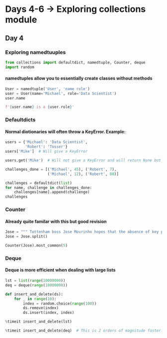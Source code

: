 # Days 4-6 -> Exploring collections module

## Day 4

### Exploring namedtuuples

```python
from collections import defaultdict, namedtuple, Counter, deque
import random
```

#### namedtuples allow you to essentially create classes without methods

```python
User = namedtuple('User', 'name role')
user = User(name='Michael', role='Data Scientist')
user.name
```

```python
f'{user.name} is a {user.role}'
```

### Defaultdicts

#### Normal diotionaries will often throw a KeyError. Example:

```python
users = {'Michael': 'Data Scientist', 
		 'Robert': 'Tosser'}
users['Mike']  # Will give a KeyError
```

```python
users.get('Mike')  # Will not give a KeyError and will return None but is hard to deal with when building a collection
```

```python
challenges_done = [('Michael', 45), ('Robert', 7),
                   ('Michael', 12), ('Robert', 88)]
```

```python
challenges = defaultdict(list)
for name, challenge in challenges_done:
    challenges[name].append(challenge)
challenges
```

### Counter

#### Already quite familar with this but good revision

```python
Jose = """ Tottenham boss Jose Mourinho hopes that the absence of key players means RB Leipzig will underestimate his side in their Champions League last-16 tie. Spurs will be without their first-choice forward line with Son Heung-min joining Harry Kane on the sidelines. The South Korea international has had surgery on a broken arm and could miss the rest of the season. They are probably thinking, Wow, now is the time to kill them, said Mourinho. """
Jose = Jose.split()
```

```python
Counter(Jose).most_common(5)
```

### Deque 

#### Deque is more efficient when dealing with large lists

```python
lst = list(range(10000000))
deq = deque(range(10000000))
```

```python
def insert_and_delete(ds):
    for _ in range(10):
        index = random.choice(range(100))
        ds.remove(index)
        ds.insert(index, index)

%timeit insert_and_delete(lst)

%timeit insert_and_delete(deq)  # This is 2 orders of magnitude faster. Can notice this in the terminal
```
